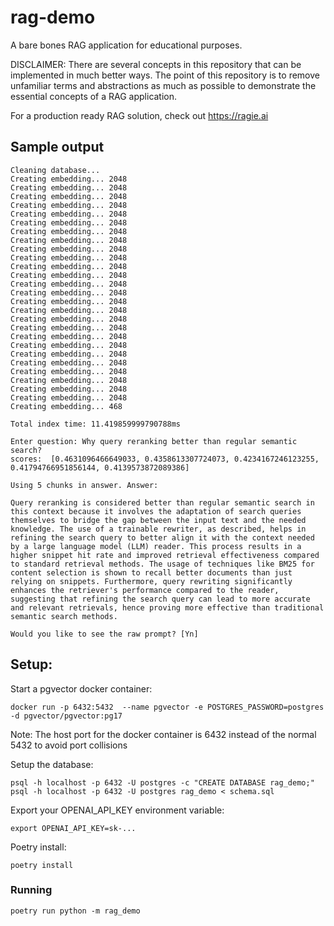 # rag-demo

A bare bones RAG application for educational purposes.

DISCLAIMER: There are several concepts in this repository that can be implemented in much better ways.  The point of this repository is to remove unfamiliar terms and abstractions as much as possible to demonstrate the essential concepts of a RAG application.

For a production ready RAG solution, check out https://ragie.ai

## Sample output
```
Cleaning database...
Creating embedding... 2048
Creating embedding... 2048
Creating embedding... 2048
Creating embedding... 2048
Creating embedding... 2048
Creating embedding... 2048
Creating embedding... 2048
Creating embedding... 2048
Creating embedding... 2048
Creating embedding... 2048
Creating embedding... 2048
Creating embedding... 2048
Creating embedding... 2048
Creating embedding... 2048
Creating embedding... 2048
Creating embedding... 2048
Creating embedding... 2048
Creating embedding... 2048
Creating embedding... 2048
Creating embedding... 2048
Creating embedding... 2048
Creating embedding... 2048
Creating embedding... 2048
Creating embedding... 2048
Creating embedding... 2048
Creating embedding... 2048
Creating embedding... 468

Total index time: 11.419859999790788ms

Enter question: Why query reranking better than regular semantic search?
scores:  [0.4631096466649033, 0.4358613307724073, 0.4234167246123255, 0.41794766951856144, 0.4139573872089386]

Using 5 chunks in answer. Answer:

Query reranking is considered better than regular semantic search in this context because it involves the adaptation of search queries themselves to bridge the gap between the input text and the needed knowledge. The use of a trainable rewriter, as described, helps in refining the search query to better align it with the context needed by a large language model (LLM) reader. This process results in a higher snippet hit rate and improved retrieval effectiveness compared to standard retrieval methods. The usage of techniques like BM25 for content selection is shown to recall better documents than just relying on snippets. Furthermore, query rewriting significantly enhances the retriever's performance compared to the reader, suggesting that refining the search query can lead to more accurate and relevant retrievals, hence proving more effective than traditional semantic search methods.

Would you like to see the raw prompt? [Yn]
```

## Setup:

Start a pgvector docker container:

```
docker run -p 6432:5432  --name pgvector -e POSTGRES_PASSWORD=postgres -d pgvector/pgvector:pg17
```

Note: The host port for the docker container is 6432 instead of the normal 5432 to avoid port collisions

Setup the database:
```
psql -h localhost -p 6432 -U postgres -c "CREATE DATABASE rag_demo;"
psql -h localhost -p 6432 -U postgres rag_demo < schema.sql
```

Export your OPENAI_API_KEY environment variable:
```
export OPENAI_API_KEY=sk-...
```

Poetry install:
```
poetry install
```

### Running

`poetry run python -m rag_demo`


